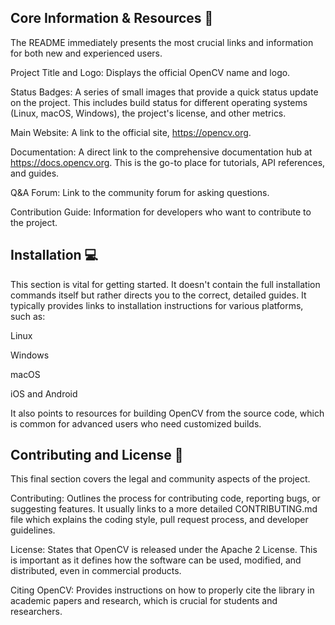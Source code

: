 ## Core Information & Resources 📝
The README immediately presents the most crucial links and information for both new and experienced users.

Project Title and Logo: Displays the official OpenCV name and logo.

Status Badges: A series of small images that provide a quick status update on the project. This includes build status for different operating systems (Linux, macOS, Windows), the project's license, and other metrics.

Main Website: A link to the official site, https://opencv.org.

Documentation: A direct link to the comprehensive documentation hub at https://docs.opencv.org. This is the go-to place for tutorials, API references, and guides.

Q&A Forum: Link to the community forum for asking questions.

Contribution Guide: Information for developers who want to contribute to the project.

## Installation 💻
This section is vital for getting started. It doesn't contain the full installation commands itself but rather directs you to the correct, detailed guides. It typically provides links to installation instructions for various platforms, such as:

Linux

Windows

macOS

iOS and Android

It also points to resources for building OpenCV from the source code, which is common for advanced users who need customized builds.

## Contributing and License 📜
This final section covers the legal and community aspects of the project.

Contributing: Outlines the process for contributing code, reporting bugs, or suggesting features. It usually links to a more detailed CONTRIBUTING.md file which explains the coding style, pull request process, and developer guidelines.

License: States that OpenCV is released under the Apache 2 License. This is important as it defines how the software can be used, modified, and distributed, even in commercial products.

Citing OpenCV: Provides instructions on how to properly cite the library in academic papers and research, which is crucial for students and researchers.
